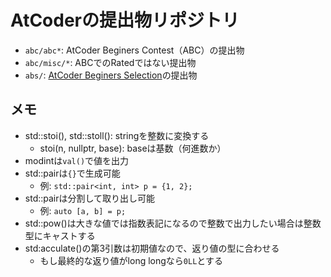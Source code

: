 # AtCoderの提出物リポジトリ

- `abc/abc*`: AtCoder Beginers Contest（ABC）の提出物
- `abc/misc/*`: ABCでのRatedではない提出物
- `abs/`: [AtCoder Beginers Selection](https://atcoder.jp/contests/abs)の提出物

## メモ

- std::stoi(), std::stoll(): stringを整数に変換する
  - stoi(n, nullptr, base): baseは基数（何進数か）
- modintは`val()`で値を出力
- std::pairは`{}`で生成可能
  - 例: `std::pair<int, int> p = {1, 2};`
- std::pairは分割して取り出し可能
  - 例: `auto [a, b] = p;`
- std::pow()は大きな値では指数表記になるので整数で出力したい場合は整数型にキャストする
- std:acculate()の第3引数は初期値なので、返り値の型に合わせる
  - もし最終的な返り値がlong longなら`0LL`とする
